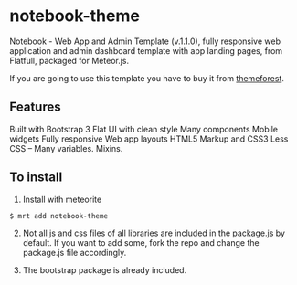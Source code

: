 notebook-theme
=====================

Notebook - Web App and Admin Template (v.1.1.0), fully responsive web application and admin dashboard template with app landing pages, from Flatfull, packaged for Meteor.js.

If you are going to use this template you have to buy it from [themeforest](http://themeforest.net/item/notebook-web-app-and-admin-template/6228450).

Features
--------

Built with Bootstrap 3
Flat UI with clean style
Many components
Mobile widgets
Fully responsive
Web app layouts
HTML5 Markup and CSS3
Less CSS – Many variables. Mixins.

To install
----------

1. Install with meteorite

```sh
$ mrt add notebook-theme
```

2. Not all js and css files of all libraries are included in the package.js by default. If you want to add some, fork the repo and change the package.js file accordingly.

3. The bootstrap package is already included.
